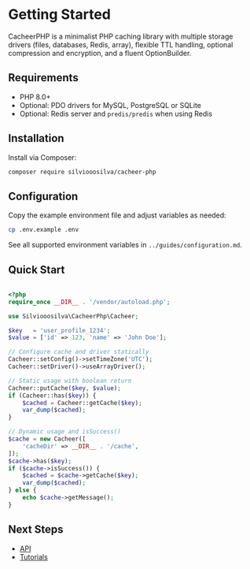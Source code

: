 # Getting Started

CacheerPHP is a minimalist PHP caching library with multiple storage drivers (files, databases, Redis, array), flexible TTL handling, optional compression and encryption, and a fluent OptionBuilder.

## Requirements

- PHP 8.0+
- Optional: PDO drivers for MySQL, PostgreSQL or SQLite
- Optional: Redis server and `predis/predis` when using Redis

## Installation

Install via Composer:

```sh
composer require silviooosilva/cacheer-php
```

## Configuration

Copy the example environment file and adjust variables as needed:

```sh
cp .env.example .env
```

See all supported environment variables in `../guides/configuration.md`.

## Quick Start

```php

<?php
require_once __DIR__ . '/vendor/autoload.php';

use Silviooosilva\CacheerPhp\Cacheer;

$key   = 'user_profile_1234';
$value = ['id' => 123, 'name' => 'John Doe'];

// Configure cache and driver statically
Cacheer::setConfig()->setTimeZone('UTC');
Cacheer::setDriver()->useArrayDriver();

// Static usage with boolean return
Cacheer::putCache($key, $value);
if (Cacheer::has($key)) {
    $cached = Cacheer::getCache($key);
    var_dump($cached);
}

// Dynamic usage and isSuccess()
$cache = new Cacheer([
    'cacheDir' => __DIR__ . '/cache',
]);
$cache->has($key);
if ($cache->isSuccess()) {
    $cached = $cache->getCache($key);
    var_dump($cached);
} else {
    echo $cache->getMessage();
}
```

## Next Steps

- [API](../api/index.md)
- [Tutorials](../tutorials/index.md)
